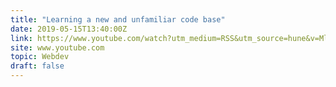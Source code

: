 ```yaml
---
title: "Learning a new and unfamiliar code base"
date: 2019-05-15T13:40:00Z
link: https://www.youtube.com/watch?utm_medium=RSS&utm_source=hune&v=MlGAU_Gv2cA
site: www.youtube.com
topic: Webdev
draft: false
---
```

